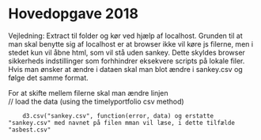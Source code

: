 # Hovedopgave 2018
Vejledning: Extract til folder og kør ved hjælp af localhost. Grunden til at man skal benytte sig af localhost er at browser ikke vil køre js filerne, men i stedet kun vil åbne html, som vil stå uden sankey. Dette skyldes browser sikkerheds indstillinger som forhhindrer eksekvere scripts på lokale filer.
Hvis man ønsker at ændre i dataen skal man blot ændre i sankey.csv og følge det samme format.

For at skifte mellem filerne skal man ændre linjen         
// load the data (using the timelyportfolio csv method)

        d3.csv("sankey.csv", function(error, data) og erstatte "sankey.csv" med navnet på filen mman vil læse, i dette tilfælde "asbest.csv"
